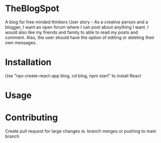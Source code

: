 # TheBlogSpot
A blog for free minded thinkers
User story - As a creative person and a blogger, I want an open forum where I can post about anything I want. I would also like my friends and family to able to read my posts and comment. Also, the user should have the option of editing or deleting their own messages.

# Installation
Use "npx create-react-app blog, cd blog, npm start" to install React

# Usage


# Contributing
Create pull request for large changes ie. branch merges or pushing to main branch
